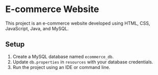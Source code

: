 # E-commerce Website
This project is an e-commerce website developed using HTML, CSS, JavaScript, Java, and MySQL.

## Setup
1. Create a MySQL database named `ecommerce_db`.
2. Update `db.properties` in `resources` with your database credentials.
3. Run the project using an IDE or command line.
